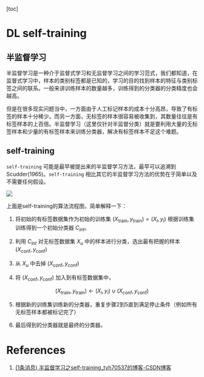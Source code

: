 [toc]

# DL self-training

## 半监督学习

半监督学习是一种介于监督式学习和无监督学习之间的学习范式，我们都知道，在监督式学习中，样本的类别标签都是已知的，学习的目的找到样本的特征与类别标签之间的联系。一般来讲训练样本的数量越多，训练得到的分类器的分类精度也会越高。

但是在很多现实问题当中，一方面由于人工标记样本的成本十分高昂，导致了有标签的样本十分稀少。而另一方面，无标签的样本很容易被收集到，其数量往往是有标签样本的上百倍。半监督学习（这里仅针对半监督分类）就是要利用大量的无标签样本和少量的有标签样本来训练分类器，解决有标签样本不足这个难题。

## self-training

`self-training` 可能是最早被提出来的半监督学习方法，最早可以追溯到Scudder(1965)。`self-training` 相比其它的半监督学习方法的优势在于简单以及不需要任何假设。

![](https://gitee.com/EdwardElric_1683260718/picture_bed/raw/master/img/20201208172340.png)


上面是self-training的算法流程图，简单解释一下：

1. 将初始的有标签数据集作为初始的训练集 $\left(X_{\text {train}}, y_{\text {train}}\right)=\left(X_{l}, y_{l}\right)$ 根据训练集训练得到一个初始分类器 $C_{int}$。

2. 利用 $C_{int}$ 对无标签数据集 $X_u$ 中的样本进行分类，选出最有把握的样本 $\left(X_{\text {conf}}, y_{\text {conf}}\right)$

3. 从 $X_u$ 中去掉 $\left(X_{\text {conf}}, y_{\text {conf}}\right)$

4. 将 $\left(X_{\text {conf}}, y_{\text {conf}}\right)$ 加入到有标签数据集中，

$$
\left(X_{\text {train}}, y_{\text {train}}\right) \leftarrow\left(X_{l}, y_{l}\right) \cup\left(X_{\text {conf}}, y_{\text {conf}}\right)
$$ 

5. 根据新的训练集训练新的分类器，重复步骤2到5直到满足停止条件（例如所有无标签样本都被标记完了）

6. 最后得到的分类器就是最终的分类器。


# References
1. [(1条消息) 半监督学习之self-training_tyh70537的博客-CSDN博客](https://blog.csdn.net/tyh70537/article/details/80244490)